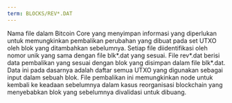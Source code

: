 ```yaml
---
term: BLOCKS/REV*.DAT
---
```


Nama file dalam Bitcoin Core yang menyimpan informasi yang diperlukan untuk memungkinkan pembalikan perubahan yang dibuat pada set UTXO oleh blok yang ditambahkan sebelumnya. Setiap file diidentifikasi oleh nomor unik yang sama dengan file blk*.dat yang sesuai. File rev*.dat berisi data pembalikan yang sesuai dengan blok yang disimpan dalam file blk*.dat. Data ini pada dasarnya adalah daftar semua UTXO yang digunakan sebagai input dalam sebuah blok. File pembalikan ini memungkinkan node untuk kembali ke keadaan sebelumnya dalam kasus reorganisasi blockchain yang menyebabkan blok yang sebelumnya divalidasi untuk dibuang.